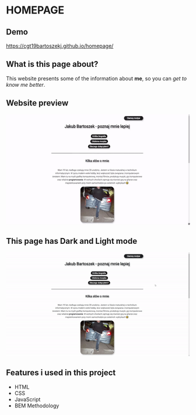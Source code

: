 ﻿# HOMEPAGE

## Demo
https://cgt19bartoszekj.github.io/homepage/
## What is this page about?
This website presents some of the information about **me**, so you can *get to know me better*.

## Website preview
![Gif](/images/website-gif.gif)

## This page has **Dark** and **Light** mode
![Gif](/images/change-theme-gif.gif)

## Features i used in this project

- HTML
- CSS
- JavaScript
- BEM Methodology
